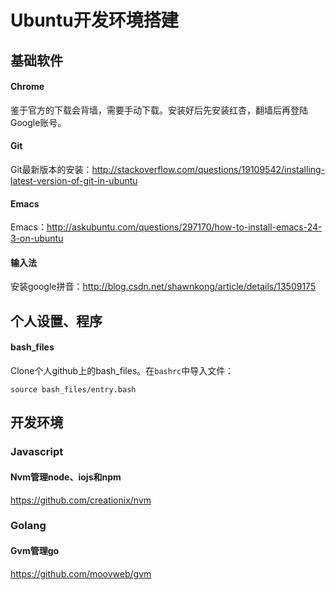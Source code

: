 # Ubuntu开发环境搭建

## 基础软件

#### Chrome
鉴于官方的下载会背墙，需要手动下载。安装好后先安装红杏，翻墙后再登陆Google账号。

#### Git
Git最新版本的安装：http://stackoverflow.com/questions/19109542/installing-latest-version-of-git-in-ubuntu

#### Emacs
Emacs：http://askubuntu.com/questions/297170/how-to-install-emacs-24-3-on-ubuntu

#### 输入法
安装google拼音：http://blog.csdn.net/shawnkong/article/details/13509175

## 个人设置、程序

#### bash_files
Clone个人github上的bash_files。在`bashrc`中导入文件：

```
source bash_files/entry.bash
```


## 开发环境

### Javascript

#### Nvm管理node、iojs和npm
https://github.com/creationix/nvm

### Golang

#### Gvm管理go
https://github.com/moovweb/gvm
